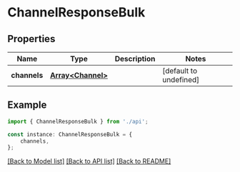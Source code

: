# ChannelResponseBulk


## Properties

Name | Type | Description | Notes
------------ | ------------- | ------------- | -------------
**channels** | [**Array&lt;Channel&gt;**](Channel.md) |  | [default to undefined]

## Example

```typescript
import { ChannelResponseBulk } from './api';

const instance: ChannelResponseBulk = {
    channels,
};
```

[[Back to Model list]](../README.md#documentation-for-models) [[Back to API list]](../README.md#documentation-for-api-endpoints) [[Back to README]](../README.md)

